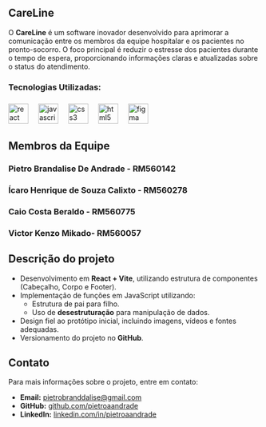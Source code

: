 ## CareLine

O **CareLine** é um software inovador desenvolvido para aprimorar a comunicação entre os membros da equipe hospitalar e os pacientes no pronto-socorro. O foco principal é reduzir o estresse dos pacientes durante o tempo de espera, proporcionando informações claras e atualizadas sobre o status do atendimento.

<h3 align="left">​Tecnologias Utilizadas:</h3>

###

<div align="left">
  <img src="https://cdn.jsdelivr.net/gh/devicons/devicon/icons/react/react-original.svg" height="40" alt="react logo"  />
  <img width="12" />
  <img src="https://cdn.jsdelivr.net/gh/devicons/devicon/icons/javascript/javascript-original.svg" height="40" alt="javascript logo"  />
  <img width="12" />
  <img src="https://cdn.jsdelivr.net/gh/devicons/devicon/icons/css3/css3-original.svg" height="40" alt="css3 logo"  />
  <img width="12" />
  <img src="https://cdn.jsdelivr.net/gh/devicons/devicon/icons/html5/html5-original.svg" height="40" alt="html5 logo"  />
  <img width="12" />
  <img src="https://cdn.jsdelivr.net/gh/devicons/devicon/icons/figma/figma-original.svg" height="40" alt="figma logo"  />
</div>

###

## Membros da Equipe

### Pietro Brandalise De Andrade - RM560142

### Ícaro Henrique de Souza Calixto - RM560278

### Caio Costa Beraldo - RM560775

### Victor Kenzo Mikado- RM560057


## Descrição do projeto
- Desenvolvimento em **React + Vite**, utilizando estrutura de componentes (Cabeçalho, Corpo e Footer).
- Implementação de funções em JavaScript utilizando:
  - Estrutura de pai para filho.
  - Uso de **desestruturação** para manipulação de dados.
- Design fiel ao protótipo inicial, incluindo imagens, vídeos e fontes adequadas.
- Versionamento do projeto no **GitHub**.

## Contato
Para mais informações sobre o projeto, entre em contato:
- **Email:** [pietrobranddalise@gmail.com](mailto:pietrobranddalise@gmail.com)
- **GitHub:** [github.com/pietroaandrade](https://github.com/pietroaandrade)
- **LinkedIn:** [linkedin.com/in/pietroaandrade](https://linkedin.com/in/pietroaandrade)

